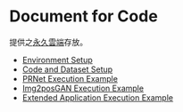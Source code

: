 Document for Code
===
提供之[永久雲端](https://drive.google.com/drive/folders/1y4lJ2o5BjH-eSdTPxFuUxQGGg7ow65GS?usp=sharing)存放。

- [Environment Setup](environment_setup.md)
- [Code and Dataset Setup](code_and_dataset.md)
- [PRNet Execution Example](PRNet_execution_example.md)
- [Img2posGAN Execution Example](Img2pos_execution_example.md)
- [Extended Application Execution Example](extended_application_execution_example.md)

